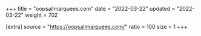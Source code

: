 +++
title = "oopsallmarquees.com"
date = "2022-03-22"
updated = "2022-03-22"
weight = 702

[extra]
source = "https://oopsallmarquees.com/"
ratio = 100
size = 1
+++
